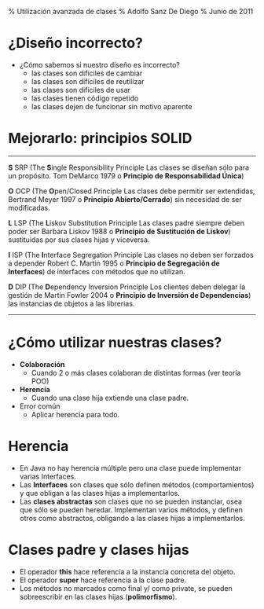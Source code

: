 % Utilización avanzada de clases
% Adolfo Sanz De Diego
% Junio de 2011

# ¿Diseño incorrecto?

- ¿Cómo sabemos si nuestro diseño es incorrecto?
    - las clases son difíciles de cambiar
    - las clases son difíciles de reutilizar
    - las clases son difíciles de usar
    - las clases tienen código repetido
    - las clases dejen de funcionar sin motivo aparente

# Mejorarlo: principios SOLID

----- --- --------------------------------------------- --------------------------------------------- ---------------- ----
**S** SRP (The **S**ingle Responsibility Principle      Las clases se diseñan sólo para un propósito. Tom DeMarco      1979
          o **Principio de Responsabilidad Única**)                                                   

**O** OCP (The **O**pen/Closed Principle                Las clases debe permitir ser extendidas,      Bertrand Meyer   1997
          o **Principio Abierto/Cerrado**)              sin necesidad de ser modificadas.             

**L** LSP (The **L**iskov Substitution Principle        Las clases padre siempre deben poder ser      Barbara Liskov   1988
          o **Principio de Sustitución de Liskov**)     sustituidas por sus clases hijas y viceversa. 

**I** ISP (The **I**nterface Segregation Principle      Las clases no deben ser forzados a depender   Robert C. Martin 1995
          o **Principio de Segregación de Interfaces**) de interfaces con métodos que no utilizan.    
          
**D** DIP (The **D**ependency Inversion Principle       Los clientes deben delegar la gestión de      Martin Fowler    2004
          o **Principio de Inversión de Dependencias**) las instancias de objetos a las librerias.    
----- --- --------------------------------------------- --------------------------------------------- ---------------- ----

# ¿Cómo utilizar nuestras clases?

- **Colaboración**
    - Cuando 2 o más clases colaboran de distintas formas (ver teoría POO)
- **Herencia**
    - Cuando una clase hija extiende una clase padre.
- Error común
    - Aplicar herencia para todo.

# Herencia

- En Java no hay herencia múltiple pero una clase puede implementar varias Interfaces.
- Las **Interfaces** son clases que sólo definen métodos (comportamientos) y que obligan a las clases hijas a implementarlos.
- Las **clases abstractas** son clases que no se pueden instanciar, osea que sólo se pueden heredar. Implementan varios métodos, y definen otros como abstractos, obligando a las clases hijas a implementarlos.

# Clases padre y clases hijas

- El operador **this** hace referencia a la instancia concreta del objeto.
- El operador **super** hace referencia a la clase padre.
- Los métodos no marcados como final y/ como private,
se pueden sobreescribir en las clases hijas (**polimorfismo**).
